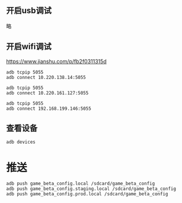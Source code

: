 ## 开启usb调试

略

## 开启wifi调试

https://www.jianshu.com/p/fb2f0311315d

```shell
adb tcpip 5055
adb connect 10.220.138.14:5055

adb tcpip 5055 
adb connect 10.220.161.127:5055

adb tcpip 5055
adb connect 192.168.199.146:5055
```

## 查看设备

```shell
adb devices
```

# 推送

```shell
adb push game_beta_config.local /sdcard/game_beta_config
adb push game_beta_config.staging.local /sdcard/game_beta_config
adb push game_beta_config.prod.local /sdcard/game_beta_config
```

